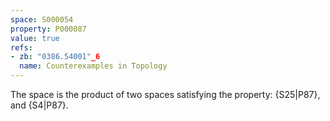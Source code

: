 ```yaml
---
space: S000054
property: P000087
value: true
refs:
- zb: "0386.54001"_6
  name: Counterexamples in Topology
---
```


The space is the product of two spaces satisfying the property: {S25|P87}, and {S4|P87}.
